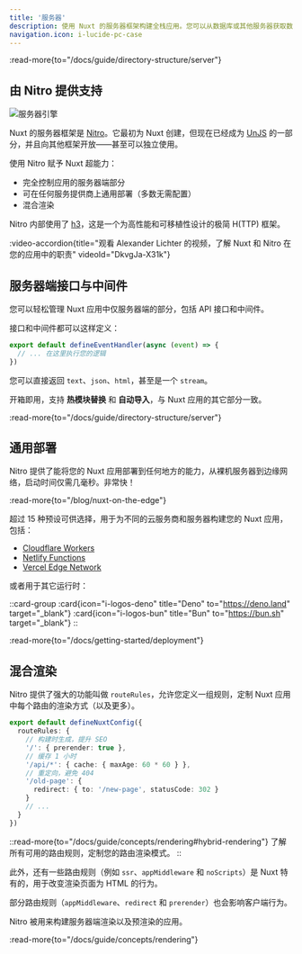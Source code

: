 ```yaml
---
title: '服务器'
description: 使用 Nuxt 的服务器框架构建全栈应用。您可以从数据库或其他服务器获取数据，创建 API，甚至生成静态的服务器端内容，如站点地图或 RSS 订阅源——所有这些都由同一代码库完成。
navigation.icon: i-lucide-pc-case
---
```


:read-more{to="/docs/guide/directory-structure/server"}

## 由 Nitro 提供支持

![服务器引擎](/assets/docs/getting-started/server.svg)

Nuxt 的服务器框架是 [Nitro](https://github.com/nitrojs/nitro)。它最初为 Nuxt 创建，但现在已经成为 [UnJS](https://unjs.io) 的一部分，并且向其他框架开放——甚至可以独立使用。

使用 Nitro 赋予 Nuxt 超能力：

- 完全控制应用的服务器端部分
- 可在任何服务提供商上通用部署（多数无需配置）
- 混合渲染

Nitro 内部使用了 [h3](https://github.com/unjs/h3)，这是一个为高性能和可移植性设计的极简 H(TTP) 框架。

:video-accordion{title="观看 Alexander Lichter 的视频，了解 Nuxt 和 Nitro 在您的应用中的职责" videoId="DkvgJa-X31k"}

## 服务器端接口与中间件

您可以轻松管理 Nuxt 应用中仅服务器端的部分，包括 API 接口和中间件。

接口和中间件都可以这样定义：

```ts twoslash [server/api/test.ts]
export default defineEventHandler(async (event) => {
  // ... 在这里执行您的逻辑
})
```

您可以直接返回 `text`、`json`、`html`，甚至是一个 `stream`。

开箱即用，支持 **热模块替换** 和 **自动导入**，与 Nuxt 应用的其它部分一致。

:read-more{to="/docs/guide/directory-structure/server"}

## 通用部署

Nitro 提供了能将您的 Nuxt 应用部署到任何地方的能力，从裸机服务器到边缘网络，启动时间仅需几毫秒。非常快！

:read-more{to="/blog/nuxt-on-the-edge"}

超过 15 种预设可供选择，用于为不同的云服务商和服务器构建您的 Nuxt 应用，包括：

- [Cloudflare Workers](https://workers.cloudflare.com)
- [Netlify Functions](https://www.netlify.com/products/functions)
- [Vercel Edge Network](https://vercel.com/docs/edge-network)

或者用于其它运行时：

::card-group
  :card{icon="i-logos-deno" title="Deno" to="https://deno.land" target="_blank"}
  :card{icon="i-logos-bun" title="Bun" to="https://bun.sh" target="_blank"}
::

:read-more{to="/docs/getting-started/deployment"}

## 混合渲染

Nitro 提供了强大的功能叫做 `routeRules`，允许您定义一组规则，定制 Nuxt 应用中每个路由的渲染方式（以及更多）。

```ts twoslash [nuxt.config.ts]
export default defineNuxtConfig({
  routeRules: {
    // 构建时生成，提升 SEO
    '/': { prerender: true },
    // 缓存 1 小时
    '/api/*': { cache: { maxAge: 60 * 60 } },
    // 重定向，避免 404
    '/old-page': {
      redirect: { to: '/new-page', statusCode: 302 }
    }
    // ...
  }
})
```

::read-more{to="/docs/guide/concepts/rendering#hybrid-rendering"}
了解所有可用的路由规则，定制您的路由渲染模式。
::

此外，还有一些路由规则（例如 `ssr`、`appMiddleware` 和 `noScripts`）是 Nuxt 特有的，用于改变渲染页面为 HTML 的行为。

部分路由规则（`appMiddleware`、`redirect` 和 `prerender`）也会影响客户端行为。

Nitro 被用来构建服务器端渲染以及预渲染的应用。

:read-more{to="/docs/guide/concepts/rendering"}
